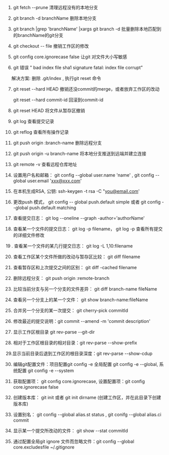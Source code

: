1. git fetch --prune                   清理远程没有的本地分支

2. git branch -d  branchName    删除本地分支

3. git branch |grep 'branchName' |xargs git branch -d    批量删除本地匹配到的branchName的git分支

4. git checkout -- file  撤销工作区的修改

5. git config core.ignorecase false   让git 对文件大小写敏感

6. git 错误 " bad index file sha1 signature fatal: index file corrupt"

　 解决方案: 删除 .git/index , 执行git reset 命令

7. git reset --hard HEAD  撤销还没commit的merge，或者放弃工作区的改动

    git reset --hard  commit-id 回滚到commit-id

8. git reset HEAD <file> 将文件从暂存区撤销

9. git log 查看提交记录

10. git reflog 查看所有操作记录

11. git push origin :branch-name 删除远程分支

12. git push origin -u branch-name 将本地分支推送到远端并建立连接

13. git remote -v  查看远程仓库地址

14. 设置用户名和邮箱： git config --global user.name 'name' ,  git config --global user.email 'xxx@xxx.com'

15.  在本机生成RSA, 公钥: ssh-keygen -t rsa -C "you@email.com'

16.  更改push 模式， git config -- global push.default simple 或者 git config --global push.default matching

17.  查看提交日志： git log --oneline --graph -author='authorName'

18.  查看某一个文件的提交日志： git log -p filename， git log -p 查看所有提交的详细文件修改

19 . 查看某一个文件的某几行提交日志： git log -L 1,10:filename

20.  查看工作区某个文件所做的改动与暂存区比较： git diff filename

21.  查看暂存区和上次提交之间的区别： git diff -cached filename

22.  删除远程分支： git push origin :remote-branch

23. 比较当前分支与另一个分支的文件差异： git diff branch-name fileName

24. 查看另一个分支上的某一个文件： git show branch-name:fileName

25. 合并另一个分支的某一次提交： git cherry-pick commitId

26. 修改最近的提交说明：git commit --amend -m 'commit description'

27. 显示工作区根目录 git rev-parse --git-dir

28. 相对于工作区根目录的相对目录：git rev-parse --show-prefix

29.显示当前目录后退到工作区的根目录深度：git rev-parse --show-cdup

30. 编辑git配置文件：项目配置git config -e  全局配置 git config -e --global, 系统配置 git config -e --system

31. 获取配置项： git config core.ignorecase, 设置配置项：git config core.ignorecase false

32. 创建版本库： git init 或者 git init dirname (创建工作区，并在此目录下创建版本库)

33. 设置别名： git config --global alias.st status , git conifg --global alias.ci commit 

34. 显示某一个提交所改动的文件： git show --stat commitId

35. 通过配置全局git ignore 文件而忽略文件：git config --global core.excludesfile ~/.gitignore

